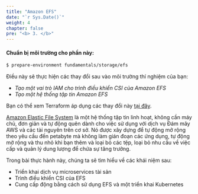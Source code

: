 ```yaml
---
title: "Amazon EFS"
date: "`r Sys.Date()`"
weight: 4
chapter: false
pre: "<b> 3. </b>"
---
```


#### Chuẩn bị môi trường cho phần này:

```bash timeout=300 wait=30
$ prepare-environment fundamentals/storage/efs
```

Điều này sẽ thực hiện các thay đổi sau vào môi trường thí nghiệm của bạn:

- _Tạo một vai trò IAM cho trình điều khiển CSI của Amazon EFS_
- _Tạo một hệ thống tập tin Amazon EFS_

Bạn có thể xem Terraform áp dụng các thay đổi này [tại đây](https://github.com/aws-samples/eks-workshop-v2/tree/stable/manifests/modules/fundamentals/storage/ebs/.workshop/terraform).

[Amazon Elastic File System](https://docs.aws.amazon.com/efs/latest/ug/whatisefs.html) là một hệ thống tập tin linh hoạt, không cần máy chủ, đơn giản và tự động quên dành cho việc sử dụng với dịch vụ Đám mây AWS và các tài nguyên trên cơ sở. Nó được xây dựng để tự động mở rộng theo yêu cầu đến petabyte mà không làm gián đoạn các ứng dụng, tự động mở rộng và thu nhỏ khi bạn thêm và loại bỏ các tệp, loại bỏ nhu cầu về việc cấp và quản lý dung lượng để chứa sự tăng trưởng.

Trong bài thực hành này, chúng ta sẽ tìm hiểu về các khái niệm sau:

- Triển khai dịch vụ microservices tài sản
- Trình điều khiển CSI của EFS
- Cung cấp động bằng cách sử dụng EFS và một triển khai Kubernetes